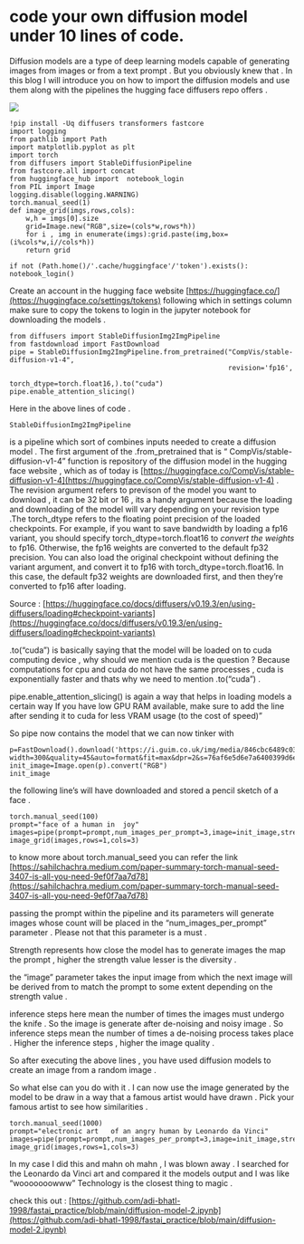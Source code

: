 
# code your own diffusion model under 10 lines of code.

Diffusion models are a type of deep learning models capable of generating images from images or from a text prompt . But you obviously knew that . In this blog I will introduce you on how to import the diffusion models and use them along with the pipelines the hugging face diffusers repo offers .

![](https://cdn-images-1.medium.com/max/2048/1*bEDSIsym77PEanm1EjhM1g.png)

    !pip install -Uq diffusers transformers fastcore
    import logging
    from pathlib import Path
    import matplotlib.pyplot as plt
    import torch 
    from diffusers import StableDiffusionPipeline  
    from fastcore.all import concat 
    from huggingface_hub import  notebook_login
    from PIL import Image
    logging.disable(logging.WARNING)
    torch.manual_seed(1)
    def image_grid(imgs,rows,cols):
        w,h = imgs[0].size
        grid=Image.new("RGB",size=(cols*w,rows*h))
        for i , img in enumerate(imgs):grid.paste(img,box=(i%cols*w,i//cols*h))
        return grid

    if not (Path.home()/'.cache/huggingface'/'token').exists(): notebook_login()
    

Create an account in the hugging face website [https://huggingface.co/](https://huggingface.co/settings/tokens) following which in settings column make sure to copy the tokens to login in the jupyter notebook for downloading the models .

    from diffusers import StableDiffusionImg2ImgPipeline
    from fastdownload import FastDownload
    pipe = StableDiffusionImg2ImgPipeline.from_pretrained("CompVis/stable-diffusion-v1-4",
                                                          revision='fp16',
                                                          torch_dtype=torch.float16,).to("cuda")
    pipe.enable_attention_slicing()

Here in the above lines of code .

    StableDiffusionImg2ImgPipeline 

is a pipeline which sort of combines inputs needed to create a diffusion model . The first argument of the .from_pretrained that is “ CompVis/stable-diffusion-v1-4” function is repository of the diffusion model in the hugging face website , which as of today is [https://huggingface.co/CompVis/stable-diffusion-v1-4](https://huggingface.co/CompVis/stable-diffusion-v1-4) . The revision argument refers to previson of the model you want to download , it can be 32 bit or 16 , its a handy argument because the loading and downloading of the model will vary depending on your revision type .The torch_dtype refers to the floating point precision of the loaded checkpoints. For example, if you want to save bandwidth by loading a fp16 variant, you should specify torch_dtype=torch.float16 to *convert the weights* to fp16. Otherwise, the fp16 weights are converted to the default fp32 precision. You can also load the original checkpoint without defining the variant argument, and convert it to fp16 with torch_dtype=torch.float16. In this case, the default fp32 weights are downloaded first, and then they’re converted to fp16 after loading.

Source : [https://huggingface.co/docs/diffusers/v0.19.3/en/using-diffusers/loading#checkpoint-variants](https://huggingface.co/docs/diffusers/v0.19.3/en/using-diffusers/loading#checkpoint-variants)

.to(“cuda”) is basically saying that the model will be loaded on to cuda computing device , why should we mention cuda is the question ? Because computations for cpu and cuda do not have the same processes , cuda is exponentially faster and thats why we need to mention .to(“cuda”) .

pipe.enable_attention_slicing() is again a way that helps in loading models a certain way If you have low GPU RAM available, make sure to add the line after sending it to cuda for less VRAM usage (to the cost of speed)”

So pipe now contains the model that we can now tinker with

    p=FastDownload().download('https://i.guim.co.uk/img/media/846cbc6489c031362413af3f79a315b112b10ea2/52_0_512_640/master/512.jpg?width=300&quality=45&auto=format&fit=max&dpr=2&s=76af6e5d6e7a6400399d6e1771dee3a7')
    init_image=Image.open(p).convert("RGB")
    init_image

the following line’s will have downloaded and stored a pencil sketch of a face .

    torch.manual_seed(100)
    prompt="face of a human in  joy"
    images=pipe(prompt=prompt,num_images_per_prompt=3,image=init_image,strength=0.8,num_inference_steps=50).images
    image_grid(images,rows=1,cols=3)

to know more about torch.manual_seed you can refer the link [https://sahilchachra.medium.com/paper-summary-torch-manual-seed-3407-is-all-you-need-9ef0f7aa7d78](https://sahilchachra.medium.com/paper-summary-torch-manual-seed-3407-is-all-you-need-9ef0f7aa7d78)

passing the prompt within the pipeline and its parameters will generate images whose count will be placed in the “num_images_per_prompt” parameter . Please not that this parameter is a must .

Strength represents how close the model has to generate images the map the prompt , higher the strength value lesser is the diversity .

the “image” parameter takes the input image from which the next image will be derived from to match the prompt to some extent depending on the strength value .

inference steps here mean the number of times the images must undergo the knife . So the image is generate after de-noising and noisy image . So inference steps mean the number of times a de-noising process takes place . Higher the inference steps , higher the image quality .

So after executing the above lines , you have used diffusion models to create an image from a random image .

So what else can you do with it . I can now use the image generated by the model to be draw in a way that a famous artist would have drawn . Pick your famous artist to see how similarities .

    torch.manual_seed(1000)
    prompt="electronic art   of an angry human by Leonardo da Vinci"
    images=pipe(prompt=prompt,num_images_per_prompt=3,image=init_image,strength=1,num_inference_steps=70).images
    image_grid(images,rows=1,cols=3)

In my case I did this and mahn oh mahn , I was blown away . I searched for the Leonardo da Vinci art and compared it the models output and I was like “wooooooowww” Technology is the closest thing to magic .

check this out : [https://github.com/adi-bhatl-1998/fastai_practice/blob/main/diffusion-model-2.ipynb](https://github.com/adi-bhatl-1998/fastai_practice/blob/main/diffusion-model-2.ipynb)
